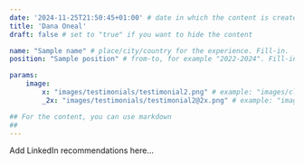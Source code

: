 ```yaml
---
date: '2024-11-25T21:50:45+01:00' # date in which the content is created - defaults to "today"
title: 'Dana Oneal'
draft: false # set to "true" if you want to hide the content

name: "Sample name" # place/city/country for the experience. Fill-in.
position: "Sample position" # from-to, for example "2022-2024". Fill-in.

params:
    image:
        x: "images/testimonials/testimonial2.png" # example: "images/clients/asgardia.png"
        _2x: "images/testimonials/testimonial2@2x.png" # example: "images/clients/asgardia@2x.png"

## For the content, you can use markdown
##
---
```


Add LinkedIn recommendations here...
